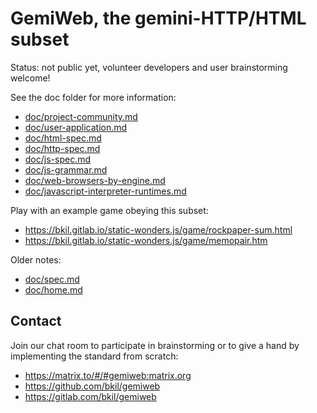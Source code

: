 # GemiWeb, the gemini-HTTP/HTML subset

Status: not public yet, volunteer developers and user brainstorming welcome!

See the doc folder for more information:

* [doc/project-community.md](doc/project-community.md)
* [doc/user-application.md](doc/user-application.md)
* [doc/html-spec.md](doc/html-spec.md)
* [doc/http-spec.md](doc/http-spec.md)
* [doc/js-spec.md](doc/js-spec.md)
* [doc/js-grammar.md](doc/js-grammar.md)
* [doc/web-browsers-by-engine.md](doc/web-browsers-by-engine.md)
* [doc/javascript-interpreter-runtimes.md](doc/javascript-interpreter-runtimes.md)

Play with an example game obeying this subset:

* https://bkil.gitlab.io/static-wonders.js/game/rockpaper-sum.html
* https://bkil.gitlab.io/static-wonders.js/game/memopair.htm

Older notes:

* [doc/spec.md](doc/spec.md)
* [doc/home.md](doc/home.md)

## Contact

Join our chat room to participate in brainstorming or to give a hand by implementing the standard from scratch:

* https://matrix.to/#/#gemiweb:matrix.org
* https://github.com/bkil/gemiweb
* https://gitlab.com/bkil/gemiweb
